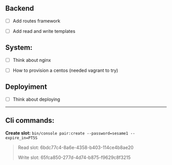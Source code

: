 
## Backend

- [ ] Add routes framework
- [ ] Add read and write templates


## System:

- [ ] Think about nginx
- [ ] How to provision a centos (needed vagrant to try)


## Deployiment

- [ ] Think about deploying

----

## Cli commands:


**Create slot:** ```bin/console pair:create --password=sesame1 --expire_in=PT5S```                                                                                                                                         

>    Read slot: 6bdc77c4-8a6e-4358-b403-114ce4b8ae20
>
>    Write slot: 65fca850-277d-4d74-b875-f9629c8f3215
